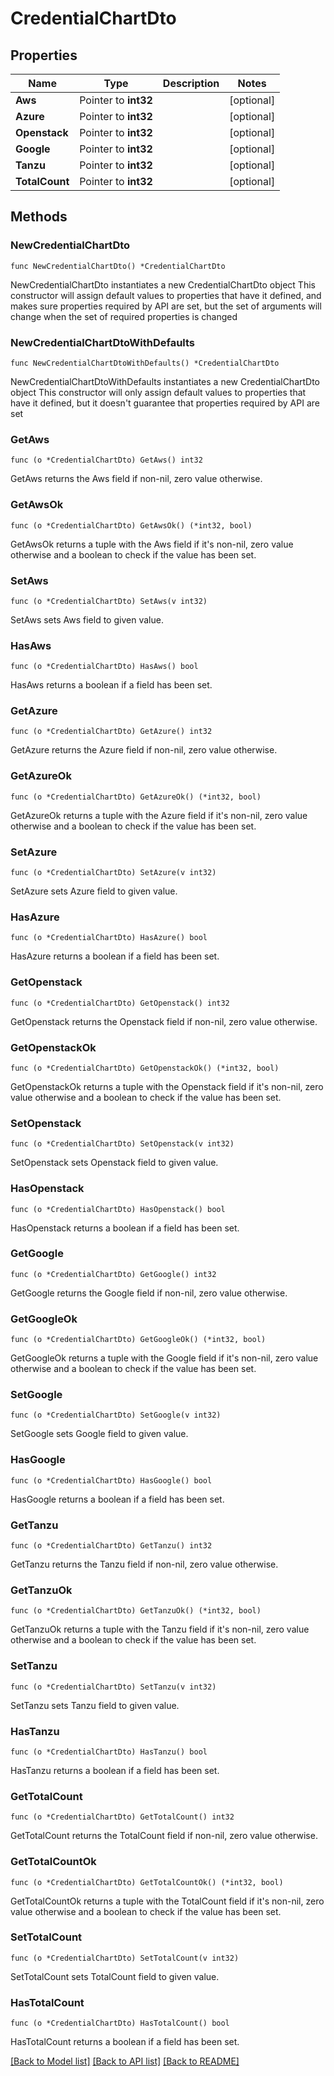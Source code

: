 # CredentialChartDto

## Properties

Name | Type | Description | Notes
------------ | ------------- | ------------- | -------------
**Aws** | Pointer to **int32** |  | [optional] 
**Azure** | Pointer to **int32** |  | [optional] 
**Openstack** | Pointer to **int32** |  | [optional] 
**Google** | Pointer to **int32** |  | [optional] 
**Tanzu** | Pointer to **int32** |  | [optional] 
**TotalCount** | Pointer to **int32** |  | [optional] 

## Methods

### NewCredentialChartDto

`func NewCredentialChartDto() *CredentialChartDto`

NewCredentialChartDto instantiates a new CredentialChartDto object
This constructor will assign default values to properties that have it defined,
and makes sure properties required by API are set, but the set of arguments
will change when the set of required properties is changed

### NewCredentialChartDtoWithDefaults

`func NewCredentialChartDtoWithDefaults() *CredentialChartDto`

NewCredentialChartDtoWithDefaults instantiates a new CredentialChartDto object
This constructor will only assign default values to properties that have it defined,
but it doesn't guarantee that properties required by API are set

### GetAws

`func (o *CredentialChartDto) GetAws() int32`

GetAws returns the Aws field if non-nil, zero value otherwise.

### GetAwsOk

`func (o *CredentialChartDto) GetAwsOk() (*int32, bool)`

GetAwsOk returns a tuple with the Aws field if it's non-nil, zero value otherwise
and a boolean to check if the value has been set.

### SetAws

`func (o *CredentialChartDto) SetAws(v int32)`

SetAws sets Aws field to given value.

### HasAws

`func (o *CredentialChartDto) HasAws() bool`

HasAws returns a boolean if a field has been set.

### GetAzure

`func (o *CredentialChartDto) GetAzure() int32`

GetAzure returns the Azure field if non-nil, zero value otherwise.

### GetAzureOk

`func (o *CredentialChartDto) GetAzureOk() (*int32, bool)`

GetAzureOk returns a tuple with the Azure field if it's non-nil, zero value otherwise
and a boolean to check if the value has been set.

### SetAzure

`func (o *CredentialChartDto) SetAzure(v int32)`

SetAzure sets Azure field to given value.

### HasAzure

`func (o *CredentialChartDto) HasAzure() bool`

HasAzure returns a boolean if a field has been set.

### GetOpenstack

`func (o *CredentialChartDto) GetOpenstack() int32`

GetOpenstack returns the Openstack field if non-nil, zero value otherwise.

### GetOpenstackOk

`func (o *CredentialChartDto) GetOpenstackOk() (*int32, bool)`

GetOpenstackOk returns a tuple with the Openstack field if it's non-nil, zero value otherwise
and a boolean to check if the value has been set.

### SetOpenstack

`func (o *CredentialChartDto) SetOpenstack(v int32)`

SetOpenstack sets Openstack field to given value.

### HasOpenstack

`func (o *CredentialChartDto) HasOpenstack() bool`

HasOpenstack returns a boolean if a field has been set.

### GetGoogle

`func (o *CredentialChartDto) GetGoogle() int32`

GetGoogle returns the Google field if non-nil, zero value otherwise.

### GetGoogleOk

`func (o *CredentialChartDto) GetGoogleOk() (*int32, bool)`

GetGoogleOk returns a tuple with the Google field if it's non-nil, zero value otherwise
and a boolean to check if the value has been set.

### SetGoogle

`func (o *CredentialChartDto) SetGoogle(v int32)`

SetGoogle sets Google field to given value.

### HasGoogle

`func (o *CredentialChartDto) HasGoogle() bool`

HasGoogle returns a boolean if a field has been set.

### GetTanzu

`func (o *CredentialChartDto) GetTanzu() int32`

GetTanzu returns the Tanzu field if non-nil, zero value otherwise.

### GetTanzuOk

`func (o *CredentialChartDto) GetTanzuOk() (*int32, bool)`

GetTanzuOk returns a tuple with the Tanzu field if it's non-nil, zero value otherwise
and a boolean to check if the value has been set.

### SetTanzu

`func (o *CredentialChartDto) SetTanzu(v int32)`

SetTanzu sets Tanzu field to given value.

### HasTanzu

`func (o *CredentialChartDto) HasTanzu() bool`

HasTanzu returns a boolean if a field has been set.

### GetTotalCount

`func (o *CredentialChartDto) GetTotalCount() int32`

GetTotalCount returns the TotalCount field if non-nil, zero value otherwise.

### GetTotalCountOk

`func (o *CredentialChartDto) GetTotalCountOk() (*int32, bool)`

GetTotalCountOk returns a tuple with the TotalCount field if it's non-nil, zero value otherwise
and a boolean to check if the value has been set.

### SetTotalCount

`func (o *CredentialChartDto) SetTotalCount(v int32)`

SetTotalCount sets TotalCount field to given value.

### HasTotalCount

`func (o *CredentialChartDto) HasTotalCount() bool`

HasTotalCount returns a boolean if a field has been set.


[[Back to Model list]](../README.md#documentation-for-models) [[Back to API list]](../README.md#documentation-for-api-endpoints) [[Back to README]](../README.md)


